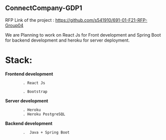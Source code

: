 ## ConnectCompany-GDP1
RFP Link of the project : <https://github.com/s541910/691-01-F21-RFP-Group04>

We are Planning to work on React Js for Front development and Spring Boot for backend development and heroku for server deployment.

# Stack:  
**Frontend development**

            . React Js
            
            . Bootstrap

**Server development**

            . Heroku 
            . Heroku PostgreSQL

**Backend development**

            .  Java + Spring Boot
        

         
          
          
         
         
         
